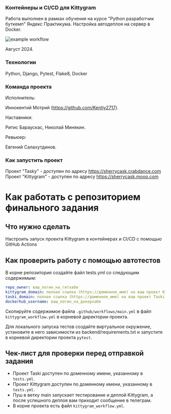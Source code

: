 ### Контейнеры и CI/CD для Kittygram
Работа выполнен в рамках обучения на курсе "Python разработчик буткемп" Яндекс Практикума. Настройка автодеплоя на сервер в Docker.

![example workflow](https://github.com/Kentiy2717/kittygram_final/actions/workflows/main.yml/badge.svg)

Август 2024.

### Технологии

Python, Django, Pytest, Flake8, Docker

### Команда проекта

Исполнитель:

Иннокентий Мотрий (https://github.com/Kentiy2717).

Наставники:

Ритис Бараускас, Николай Минякин. 

Ревьюер:

Евгений Салахутдинов.

### Как запустить проект

Проект "Tasky" - доступен по адресу https://sherrycask.crabdance.com
Проект "Kittygram" - доступен по адресу https://sherrycask.mooo.com

#  Как работать с репозиторием финального задания

## Что нужно сделать

Настроить запуск проекта Kittygram в контейнерах и CI/CD с помощью GitHub Actions

## Как проверить работу с помощью автотестов

В корне репозитория создайте файл tests.yml со следующим содержимым:
```yaml
repo_owner: ваш_логин_на_гитхабе
kittygram_domain: полная ссылка (https://доменное_имя) на ваш проект Kittygram
taski_domain: полная ссылка (https://доменное_имя) на ваш проект Taski
dockerhub_username: ваш_логин_на_докерхабе
```

Скопируйте содержимое файла `.github/workflows/main.yml` в файл `kittygram_workflow.yml` в корневой директории проекта.

Для локального запуска тестов создайте виртуальное окружение, установите в него зависимости из backend/requirements.txt и запустите в корневой директории проекта `pytest`.

## Чек-лист для проверки перед отправкой задания

- Проект Taski доступен по доменному имени, указанному в `tests.yml`.
- Проект Kittygram доступен по доменному имени, указанному в `tests.yml`.
- Пуш в ветку main запускает тестирование и деплой Kittygram, а после успешного деплоя вам приходит сообщение в телеграм.
- В корне проекта есть файл `kittygram_workflow.yml`.

